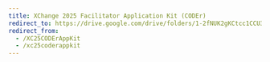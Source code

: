 ```yaml
---
title: XChange 2025 Facilitator Application Kit (CODEr)
redirect_to: https://drive.google.com/drive/folders/1-2fNUK2gKCtcc1CCU3SsUBX1JuTfIkBp?usp=sharing 
redirect_from: 
  - /XC25CODErAppKit
  - /xc25coderappkit
---
```

